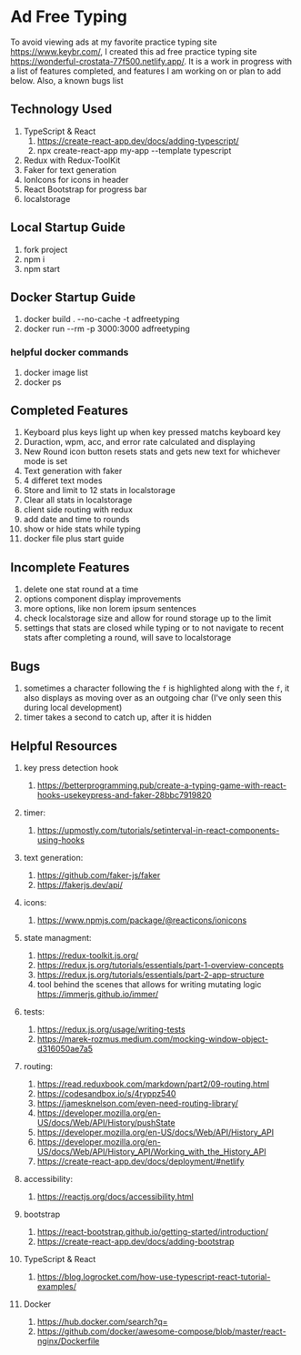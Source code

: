 # Ad Free Typing

To avoid viewing ads at my favorite practice typing site https://www.keybr.com/, I created this ad free practice typing site https://wonderful-crostata-77f500.netlify.app/. It is a work in progress with a list of features completed, and features I am working on or plan to add below. Also, a known bugs list

## Technology Used

1. TypeScript & React
    1. https://create-react-app.dev/docs/adding-typescript/
    2. npx create-react-app my-app --template typescript
2. Redux with Redux-ToolKit
3. Faker for text generation
4. IonIcons for icons in header
5. React Bootstrap for progress bar
6. localstorage

## Local Startup Guide

1. fork project
2. npm i
3. npm start

## Docker Startup Guide

1. docker build . --no-cache -t adfreetyping
2. docker run --rm -p 3000:3000 adfreetyping

### helpful docker commands

1. docker image list
2. docker ps

## Completed Features

1. Keyboard plus keys light up when key pressed matchs keyboard key
2. Duraction, wpm, acc, and error rate calculated and displaying
3. New Round icon button resets stats and gets new text for whichever mode is set
4. Text generation with faker
5. 4 differet text modes
6. Store and limit to 12 stats in localstorage
7. Clear all stats in localstorage
8. client side routing with redux
9. add date and time to rounds
10. show or hide stats while typing
11. docker file plus start guide

## Incomplete Features

1. delete one stat round at a time
2. options component display improvements
3. more options, like non lorem ipsum sentences
4. check localstorage size and allow for round storage up to the limit
5. settings that stats are closed while typing or to not navigate to recent stats after completing a round, will save to localstorage

## Bugs

1. sometimes a character following the `f` is highlighted along with the `f`, it also displays as moving over as an outgoing char (I've only seen this during local development)
2. timer takes a second to catch up, after it is hidden

## Helpful Resources

1. key press detection hook

    1. https://betterprogramming.pub/create-a-typing-game-with-react-hooks-usekeypress-and-faker-28bbc7919820

2. timer:

    1. https://upmostly.com/tutorials/setinterval-in-react-components-using-hooks

3. text generation:

    1. https://github.com/faker-js/faker
    2. https://fakerjs.dev/api/

4. icons:

    1. https://www.npmjs.com/package/@reacticons/ionicons

5. state managment:

    1. https://redux-toolkit.js.org/
    2. https://redux.js.org/tutorials/essentials/part-1-overview-concepts
    3. https://redux.js.org/tutorials/essentials/part-2-app-structure
    4. tool behind the scenes that allows for writing mutating logic https://immerjs.github.io/immer/

6. tests:

    1. https://redux.js.org/usage/writing-tests
    2. https://marek-rozmus.medium.com/mocking-window-object-d316050ae7a5

7. routing:

    1. https://read.reduxbook.com/markdown/part2/09-routing.html
    2. https://codesandbox.io/s/4ryppz540
    3. https://jamesknelson.com/even-need-routing-library/
    4. https://developer.mozilla.org/en-US/docs/Web/API/History/pushState
    5. https://developer.mozilla.org/en-US/docs/Web/API/History_API
    6. https://developer.mozilla.org/en-US/docs/Web/API/History_API/Working_with_the_History_API
    7. https://create-react-app.dev/docs/deployment/#netlify

8. accessibility:

    1. https://reactjs.org/docs/accessibility.html

9. bootstrap

    1. https://react-bootstrap.github.io/getting-started/introduction/
    2. https://create-react-app.dev/docs/adding-bootstrap

10. TypeScript & React

    1. https://blog.logrocket.com/how-use-typescript-react-tutorial-examples/

11. Docker
    1. https://hub.docker.com/search?q=
    2. https://github.com/docker/awesome-compose/blob/master/react-nginx/Dockerfile
